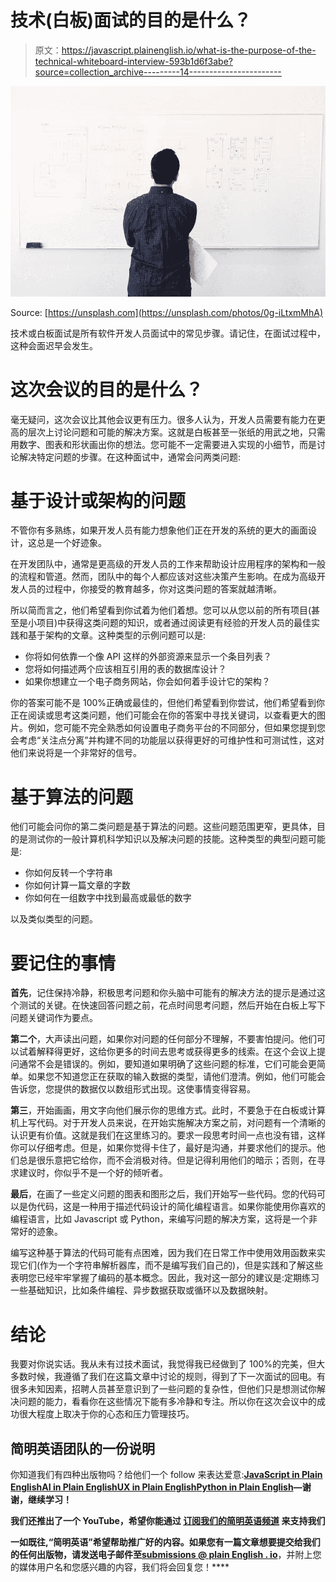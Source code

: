 # 技术(白板)面试的目的是什么？

> 原文：<https://javascript.plainenglish.io/what-is-the-purpose-of-the-technical-whiteboard-interview-593b1d6f3abe?source=collection_archive---------14----------------------->

![](img/5344b1e9f15d0c902dc88f1634f0d6e4.png)

Source: [https://unsplash.com](https://unsplash.com/photos/0g-iLtxmMhA)

技术或白板面试是所有软件开发人员面试中的常见步骤。请记住，在面试过程中，这种会面迟早会发生。

# 这次会议的目的是什么？

毫无疑问，这次会议比其他会议更有压力。很多人认为，开发人员需要有能力在更高的层次上讨论问题和可能的解决方案。这就是白板甚至一张纸的用武之地，只需用数字、图表和形状画出你的想法。您可能不一定需要进入实现的小细节，而是讨论解决特定问题的步骤。在这种面试中，通常会问两类问题:

# 基于设计或架构的问题

不管你有多熟练，如果开发人员有能力想象他们正在开发的系统的更大的画面设计，这总是一个好迹象。

在开发团队中，通常是更高级的开发人员的工作来帮助设计应用程序的架构和一般的流程和管道。然而，团队中的每个人都应该对这些决策产生影响。在成为高级开发人员的过程中，你接受的教育越多，你对这类问题的答案就越清晰。

所以简而言之，他们希望看到你试着为他们着想。您可以从您以前的所有项目(甚至是小项目)中获得这类问题的知识，或者通过阅读更有经验的开发人员的最佳实践和基于架构的文章。这种类型的示例问题可以是:

*   你将如何依靠一个像 API 这样的外部资源来显示一个条目列表？
*   您将如何描述两个应该相互引用的表的数据库设计？
*   如果你想建立一个电子商务网站，你会如何着手设计它的架构？

你的答案可能不是 100%正确或最佳的，但他们希望看到你尝试，他们希望看到你正在阅读或思考这类问题，他们可能会在你的答案中寻找关键词，以查看更大的图片。例如，您可能不完全熟悉如何设置电子商务平台的不同部分，但如果您提到您会考虑“关注点分离”并构建不同的功能层以获得更好的可维护性和可测试性，这对他们来说将是一个非常好的信号。

# 基于算法的问题

他们可能会问你的第二类问题是基于算法的问题。这些问题范围更窄，更具体，目的是测试你的一般计算机科学知识以及解决问题的技能。这种类型的典型问题可能是:

*   你如何反转一个字符串
*   你如何计算一篇文章的字数
*   你如何在一组数字中找到最高或最低的数字

以及类似类型的问题。

# 要记住的事情

**首先**，记住保持冷静，积极思考问题和你头脑中可能有的解决方法的提示是通过这个测试的关键。在快速回答问题之前，花点时间思考问题，然后开始在白板上写下问题关键词作为要点。

**第二个**，大声读出问题，如果你对问题的任何部分不理解，不要害怕提问。他们可以试着解释得更好，这给你更多的时间去思考或获得更多的线索。在这个会议上提问通常不会是错误的。例如，要知道如果明确了这些问题的标准，它们可能会更简单。如果您不知道您正在获取的输入数据的类型，请他们澄清。例如，他们可能会告诉您，您提供的数据仅以数组形式出现。这使事情变得容易。

**第三**，开始画画，用文字向他们展示你的思维方式。此时，不要急于在白板或计算机上写代码。对于开发人员来说，在开始实施解决方案之前，对问题有一个清晰的认识更有价值。这就是我们在这里练习的。要求一段思考时间一点也没有错，这样你可以仔细考虑。但是，如果你觉得卡住了，最好是沟通，并要求他们的提示。他们总是很乐意把它给你，而不会消极对待。但是记得利用他们的暗示；否则，在寻求建议时，你似乎不是一个好的倾听者。

**最后**，在画了一些定义问题的图表和图形之后，我们开始写一些代码。您的代码可以是伪代码，这是一种用于描述代码设计的简化编程语言。如果你能使用你喜欢的编程语言，比如 Javascript 或 Python，来编写问题的解决方案，这将是一个非常好的迹象。

编写这种基于算法的代码可能有点困难，因为我们在日常工作中使用效用函数来实现它们(作为一个字符串解析器库，而不是编写我们自己的)，但是实践和了解这些表明您已经牢牢掌握了编码的基本概念。因此，我对这一部分的建议是:定期练习一些基础知识，比如条件编程、异步数据获取或循环以及数据映射。

# 结论

我要对你说实话。我从未有过技术面试，我觉得我已经做到了 100%的完美，但大多数时候，我遵循了我们在这篇文章中讨论的规则，得到了下一次面试的回电。有很多未知因素，招聘人员甚至意识到了一些问题的复杂性，但他们只是想测试你解决问题的能力，看看你在这些情况下能有多冷静和专注。所以你在这次会议中的成功很大程度上取决于你的心态和压力管理技巧。

## **简明英语团队的一份说明**

你知道我们有四种出版物吗？给他们一个 follow 来表达爱意:[**JavaScript in Plain English**](https://medium.com/javascript-in-plain-english)[**AI in Plain English**](https://medium.com/ai-in-plain-english)[**UX in Plain English**](https://medium.com/ux-in-plain-english)[**Python in Plain English**](https://medium.com/python-in-plain-english)**—谢谢，继续学习！**

**我们还推出了一个 YouTube，希望你能通过 [**订阅我们的简明英语频道**](https://www.youtube.com/channel/UCtipWUghju290NWcn8jhyAw) 来支持我们**

**一如既往,“简明英语”希望帮助推广好的内容。如果您有一篇文章想要提交给我们的任何出版物，请发送电子邮件至[**submissions @ plain English . io**](mailto:submissions@plainenglish.io)**，并附上您的媒体用户名和您感兴趣的内容，我们将会回复您！****
